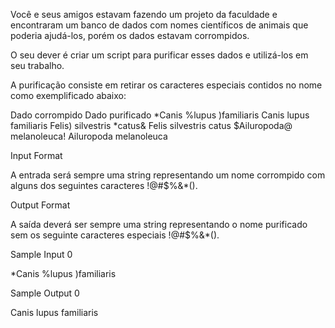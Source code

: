 Você e seus amigos estavam fazendo um projeto da faculdade e encontraram um banco de dados com nomes científicos de animais que poderia ajudá-los, porém os dados estavam corrompidos.

O seu dever é criar um script para purificar esses dados e utilizá-los em seu trabalho.

A purificação consiste em retirar os caracteres especiais contidos no nome como exemplificado abaixo:

Dado corrompido 	        Dado purificado
*Canis %lupus )familiaris 	Canis lupus familiaris
Felis) silvestris *catus& 	Felis silvestris catus
$Ailuropoda@ melanoleuca! 	Ailuropoda melanoleuca

Input Format

A entrada será sempre uma string representando um nome corrompido com alguns dos seguintes caracteres !@#$%&*().

Output Format

A saída deverá ser sempre uma string representando o nome purificado sem os seguinte caracteres especiais !@#$%&*().

Sample Input 0

*Canis %lupus )familiaris

Sample Output 0

Canis lupus familiaris

